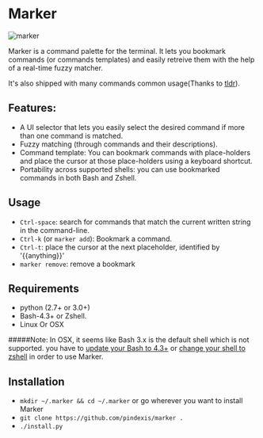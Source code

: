 # Marker

![marker](https://cloud.githubusercontent.com/assets/2557967/14209204/d99db934-f81a-11e5-910c-9d34ac155d18.gif)

Marker is a command palette for the terminal. It lets you bookmark commands (or commands templates) and easily retreive them with the help of a real-time fuzzy matcher.

It's also shipped with many commands common usage(Thanks to [tldr](https://github.com/tldr-pages/tldr)).
  
## Features:
- A UI selector that lets you easily select the desired command if more than one command is matched.
- Fuzzy matching (through commands and their descriptions).
- Command template: You can bookmark commands with place-holders and place the cursor at those place-holders using a keyboard shortcut.
- Portability across supported shells: you can use bookmarked commands in both Bash and Zshell.

## Usage
- `Ctrl-space`: search for commands that match the current written string in the command-line.
- `Ctrl-k` (or `marker add`): Bookmark a command.
- `Ctrl-t`: place the cursor at the next placeholder, identified by '{{anything}}'
- `marker remove`: remove a bookmark

## Requirements
- python (2.7+ or 3.0+)
- Bash-4.3+ or Zshell.
- Linux Or OSX

#####Note:
In OSX, it seems like Bash 3.x is the default shell which is not supported. you have to [update your Bash to 4.3+](http://apple.stackexchange.com/a/24635) or [change your shell to zshell](http://stackoverflow.com/a/1822126/1117720) in order to use Marker.

## Installation
- `mkdir ~/.marker && cd ~/.marker` or go wherever you want to install Marker
- `git clone https://github.com/pindexis/marker .`
- `./install.py`

